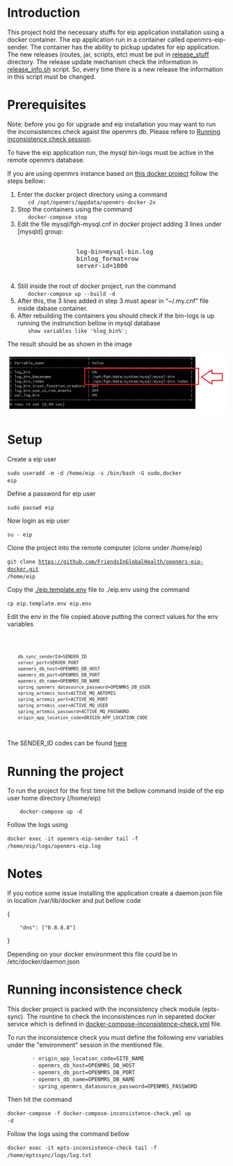 # Introduction
This project hold the necessary stuffs for eip application installation using a docker container. The eip application run in a container called openmrs-eip-sender. The container has the ability to pickup updates for eip application. The new releases (routes, jar, scripts, etc) must be put in [release_stuff](./release_stuff) directory. The release update mechanism check the information in [release_info.sh](./release_stuff/scripts/release_info.sh) script. So, every time there is a new release the information in this script must be changed. 


# Prerequisites
Note: before you go for upgrade and eip installation you may want to run the inconsistences check agaist the openmrs db. Please refere to [Running inconsistence check session](#inconsistence_check). 


To have the eip application run, the mysql bin-logs must be active in the remote openmrs database.

If you are using openmrs instance based on [this docker project](https://github.com/FriendsInGlobalHealth/openmrs-docker-2x) follow the steps bellow:
<ol>
        <li>
                Enter the docker project directory using a command
                <ul>
                        <code>cd /opt/openmrs/appdata/openmrs-docker-2x</code>
                </ul>
        </li>
        <li>
                Stop the containers using the command
                <ul>
                        <code>docker-compose stop</code>
                </ul>
        </li>
        <li>
                Edit the file mysql/fgh-mysql.cnf in docker project adding 3 lines under [mysqld] group:           
                <pre>    
                log-bin=mysql-bin.log
                binlog_format=row
                server-id=1000
                </pre>
        </li>
        <li>
                Still inside the root of docker project, run the command
                <ul>
                        <code>docker-compose up --build -d</code>
                </ul>
        </li>
        <li>
                After this, the 3 lines added  in step 3 must apear in “~/.my.cnf” file inside dabase container.
        </li>
        <li>
                After rebuilding the containers you should check if the bin-logs is up running the instrunction bellow in mysql database
                <ul>
                        <code>show variables like '%log_bin%';</code>
                </ul>
        </li>
</ol> 
 The result should be as shown in the image
        
 ![bin_log](etc/bin-logs.png)


# Setup

Create a eip user

<code>sudo useradd -m -d /home/eip -s /bin/bash -G sudo,docker eip</code>

Define a password for eip user

<code>sudo passwd eip</code>

Now login as eip user

<code>su - eip</code>

Clone the project into the remote computer (clone under /home/eip)

<code>git clone https://github.com/FriendsInGlobalHealth/openmrs-eip-docker.git /home/eip</code>

Copy the [./eip.template.env](eip.template.env) file to ./eip.env using the command

<code>cp eip.template.env eip.env</code>

Edit the env in the file copied above putting the correct values for the env variables 

<code>
        
        db_sync_senderId=SENDER_ID
        server_port=SERVER_PORT
        openmrs_db_host=OPENMRS_DB_HOST
        openmrs_db_port=OPENMRS_DB_PORT
        openmrs_db_name=OPENMRS_DB_NAME
        spring_openmrs_datasource_password=OPENMRS_DB_USER
        spring_artemis_host=ACTIVE_MQ_ARTEMIS
        spring_artemis_port=ACTIVE_MQ_PORT
        spring_artemis_user=ACTIVE_MQ_USER
        spring_artemis_password=ACTIVE_MQ_PASSWORD
        origin_app_location_code=ORIGIN_APP_LOCATION_CODE
</code>

            

 The SENDER_ID codes can be found [here](https://docs.google.com/spreadsheets/d/1RjOwLWiE_0KGI34tZE-YmIHsf9lY_Lj9/edit?usp=sharing&ouid=117402189670664436672&rtpof=true&sd=true)
        
# Running the project
To run the project for the first time hit the bellow command inside of the eip user home directory (/home/eip)
        
        docker-compose up -d
        
Follow the logs using

<code>docker exec -it openmrs-eip-sender tail -f /home/eip/logs/openmrs-eip.log</code>
        
# Notes
If you notice some issue installing the application create a daemon.json file in location /var/lib/docker and put bellow code

{
  
        "dns": ["8.8.8.8"]
  
}

Depending on your docker environment this file could be in /etc/docker/daemon.json

# Running inconsistence check
<a name="inconsistence_check"></a>

This docker project is packed with the inconsistency check module (epts-sync). The rountine to check the inconsistences run in separeted docker service which is defined in [docker-compose-inconsistence-check.yml](docker-compose-inconsistence-check.yml) file.

To run the inconsistence check you must define the following env variables under the "environment" session in the mentioned file.

            - origin_app_location_code=SITE_NAME
            - openmrs_db_host=OPENMRS_DB_HOST
            - openmrs_db_port=OPENMRS_DB_PORT
            - openmrs_db_name=OPENMRS_DB_NAME
            - spring_openmrs_datasource_password=OPENMRS_PASSWORD

Then hit the command

<code>docker-compose -f docker-compose-inconsistence-check.yml up -d</code>

Follow the logs using the command bellow

<code>docker exec -it epts-inconsistence-check tail -f /home/eptssync/logs/log.txt</code>
